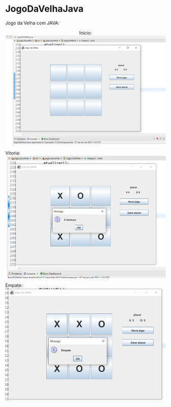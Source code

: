 # JogoDaVelhaJava

Jogo da Velha com JAVA:

<p align="center">
  Inicio:
  <a href="#">
    <img align="center" width="700" src="Inicio.PNG" />
  </a>
 
  Vitoria:
  <a href="#">
    <img align="center" width="700" src="Win.PNG" />
  </a>
  
  Empate:
  <a href="#">
    <img align="center" width="700" src="Empate.PNG" />
  </a>
</p>
